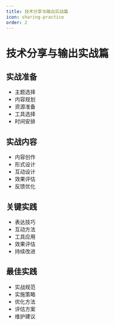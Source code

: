 ```yaml
---
title: 技术分享与输出实战篇
icon: sharing-practice
order: 2
---
```


# 技术分享与输出实战篇

## 实战准备
- 主题选择
- 内容规划
- 资源准备
- 工具选择
- 时间安排

## 实战内容
- 内容创作
- 形式设计
- 互动设计
- 效果评估
- 反馈优化

## 关键实践
- 表达技巧
- 互动方法
- 工具应用
- 效果评估
- 持续改进

## 最佳实践
- 实战规范
- 实施策略
- 优化方法
- 评估方案
- 维护建议
